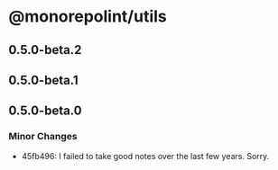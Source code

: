 # @monorepolint/utils

## 0.5.0-beta.2

## 0.5.0-beta.1

## 0.5.0-beta.0

### Minor Changes

- 45fb496: I failed to take good notes over the last few years. Sorry.
